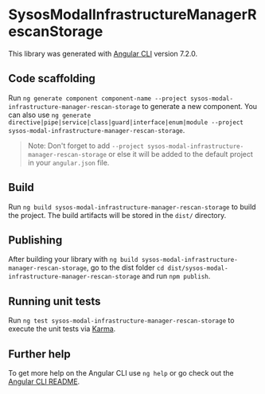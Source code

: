 # SysosModalInfrastructureManagerRescanStorage

This library was generated with [Angular CLI](https://github.com/angular/angular-cli) version 7.2.0.

## Code scaffolding

Run `ng generate component component-name --project sysos-modal-infrastructure-manager-rescan-storage` to generate a new component. You can also use `ng generate directive|pipe|service|class|guard|interface|enum|module --project sysos-modal-infrastructure-manager-rescan-storage`.
> Note: Don't forget to add `--project sysos-modal-infrastructure-manager-rescan-storage` or else it will be added to the default project in your `angular.json` file. 

## Build

Run `ng build sysos-modal-infrastructure-manager-rescan-storage` to build the project. The build artifacts will be stored in the `dist/` directory.

## Publishing

After building your library with `ng build sysos-modal-infrastructure-manager-rescan-storage`, go to the dist folder `cd dist/sysos-modal-infrastructure-manager-rescan-storage` and run `npm publish`.

## Running unit tests

Run `ng test sysos-modal-infrastructure-manager-rescan-storage` to execute the unit tests via [Karma](https://karma-runner.github.io).

## Further help

To get more help on the Angular CLI use `ng help` or go check out the [Angular CLI README](https://github.com/angular/angular-cli/blob/master/README.md).
